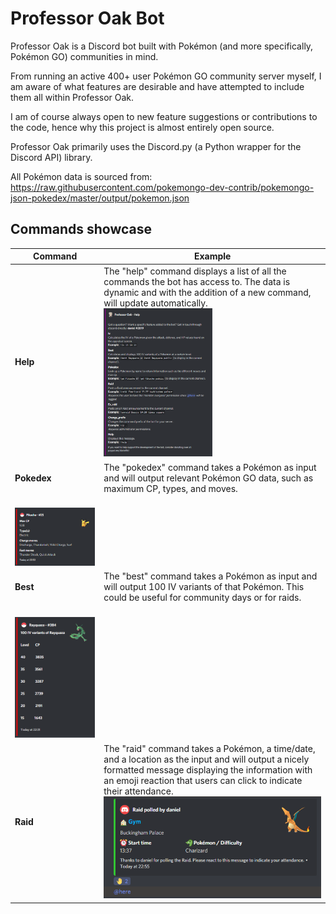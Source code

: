 # Professor Oak Bot

Professor Oak is a Discord bot built with Pokémon (and more specifically, Pokémon GO) communities in mind.

From running an active 400+ user Pokémon GO community server myself, I am aware of what features are desirable and have attempted to include them all within Professor Oak.

I am of course always open to new feature suggestions or contributions to the code, hence why this project is almost entirely open source.

Professor Oak primarily uses the Discord.py (a Python wrapper for the Discord API) library.

All Pokémon data is sourced from: https://raw.githubusercontent.com/pokemongo-dev-contrib/pokemongo-json-pokedex/master/output/pokemon.json

## Commands showcase

| Command | Example |
| ---     | ---     |
| **Help**      | The "help" command displays a list of all the commands the bot has access to. The data is dynamic and with the addition of a new command, will                                         update automatically. <br> <img src="etc/images/embed_help_message.PNG" width=50% height=50%/>|
| **Pokedex**   | The "pokedex" command takes a Pokémon as input and will output relevant Pokémon GO data, such as maximum CP, types, and moves.
 <br> !["Pokedex" command example](etc/images/embed_pokedex.PNG)  |
| **Best**      | The "best" command takes a Pokémon as input and will output 100 IV variants of that Pokémon. This could be useful for community days or for raids.
 <br> !["Best" command example](etc/images/embed_iv_variants.PNG) |
| **Raid**      | The "raid" command takes a Pokémon, a time/date, and a location as the input and will output a nicely formatted message displaying the information with an emoji reaction that users can click to indicate their attendance. <br> !["Raid" command example](etc/images/embed_raid.PNG)        |
